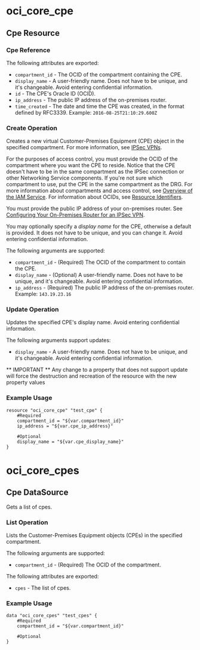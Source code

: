 # oci_core_cpe

## Cpe Resource

### Cpe Reference

The following attributes are exported:

* `compartment_id` - The OCID of the compartment containing the CPE.
* `display_name` - A user-friendly name. Does not have to be unique, and it's changeable. Avoid entering confidential information. 
* `id` - The CPE's Oracle ID (OCID).
* `ip_address` - The public IP address of the on-premises router.
* `time_created` - The date and time the CPE was created, in the format defined by RFC3339.  Example: `2016-08-25T21:10:29.600Z` 



### Create Operation
Creates a new virtual Customer-Premises Equipment (CPE) object in the specified compartment. For
more information, see [IPSec VPNs](https://docs.us-phoenix-1.oraclecloud.com/Content/Network/Tasks/managingIPsec.htm).

For the purposes of access control, you must provide the OCID of the compartment where you want
the CPE to reside. Notice that the CPE doesn't have to be in the same compartment as the IPSec
connection or other Networking Service components. If you're not sure which compartment to
use, put the CPE in the same compartment as the DRG. For more information about
compartments and access control, see [Overview of the IAM Service](https://docs.us-phoenix-1.oraclecloud.com/Content/Identity/Concepts/overview.htm).
For information about OCIDs, see [Resource Identifiers](https://docs.us-phoenix-1.oraclecloud.com/Content/General/Concepts/identifiers.htm).

You must provide the public IP address of your on-premises router. See
[Configuring Your On-Premises Router for an IPSec VPN](https://docs.us-phoenix-1.oraclecloud.com/Content/Network/Tasks/configuringCPE.htm).

You may optionally specify a *display name* for the CPE, otherwise a default is provided. It does not have to
be unique, and you can change it. Avoid entering confidential information.


The following arguments are supported:

* `compartment_id` - (Required) The OCID of the compartment to contain the CPE.
* `display_name` - (Optional) A user-friendly name. Does not have to be unique, and it's changeable. Avoid entering confidential information.
* `ip_address` - (Required) The public IP address of the on-premises router.  Example: `143.19.23.16` 


### Update Operation
Updates the specified CPE's display name.
Avoid entering confidential information.


The following arguments support updates:
* `display_name` - A user-friendly name. Does not have to be unique, and it's changeable. Avoid entering confidential information.


** IMPORTANT **
Any change to a property that does not support update will force the destruction and recreation of the resource with the new property values

### Example Usage

```hcl
resource "oci_core_cpe" "test_cpe" {
	#Required
	compartment_id = "${var.compartment_id}"
	ip_address = "${var.cpe_ip_address}"

	#Optional
	display_name = "${var.cpe_display_name}"
}
```

# oci_core_cpes

## Cpe DataSource

Gets a list of cpes.

### List Operation
Lists the Customer-Premises Equipment objects (CPEs) in the specified compartment.

The following arguments are supported:

* `compartment_id` - (Required) The OCID of the compartment.


The following attributes are exported:

* `cpes` - The list of cpes.

### Example Usage

```hcl
data "oci_core_cpes" "test_cpes" {
	#Required
	compartment_id = "${var.compartment_id}"

	#Optional
}
```